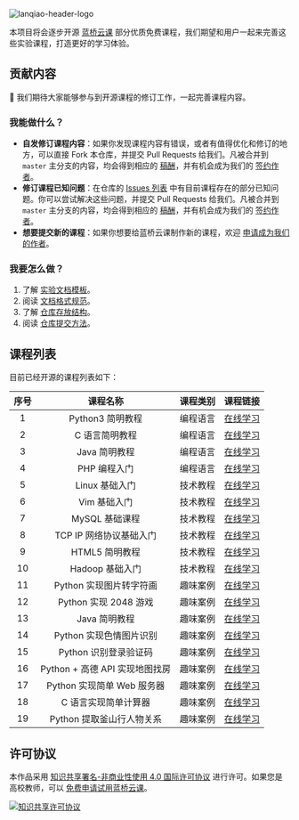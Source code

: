 ![lanqiao-header-logo](https://static.shiyanlou.com/lanqiao/frontend/dist/img/lanqiao-header-logo.9b2adbf.svg)

本项目将会逐步开源 [蓝桥云课](https://www.lanqiao.cn/) 部分优质免费课程，我们期望和用户一起来完善这些实验课程，打造更好的学习体验。

## 贡献内容

👏 我们期待大家能够参与到开源课程的修订工作，一起完善课程内容。

### 我能做什么？

- **自发修订课程内容**：如果你发现课程内容有错误，或者有值得优化和修订的地方，可以直接 Fork 本仓库，并提交 Pull Requests 给我们。凡被合并到 `master` 主分支的内容，均会得到相应的 [稿酬](https://github.com/lanqiao-courses/free-courses/discussions/11)，并有机会成为我们的 [签约作者](https://www.lanqiao.cn/contribute/)。
- **修订课程已知问题**：在仓库的 [Issues 列表](https://github.com/lanqiao-courses/free-courses/issues) 中有目前课程存在的部分已知问题。你可以尝试解决这些问题，并提交 Pull Requests 给我们。凡被合并到 `master` 主分支的内容，均会得到相应的 [稿酬](https://github.com/lanqiao-courses/free-courses/discussions/11)，并有机会成为我们的 [签约作者](https://www.lanqiao.cn/contribute/)。
- **想要提交新的课程**：如果你想要给蓝桥云课制作新的课程，欢迎 [申请成为我们的作者](https://www.lanqiao.cn/contribute/)。

### 我要怎么做？

1. 了解 [实验文档模板](https://github.com/lanqiao-courses/free-courses/discussions/6)。
2. 阅读 [文档格式规范](https://github.com/lanqiao-courses/free-courses/discussions/3)。
3. 了解 [仓库存放结构](https://github.com/lanqiao-courses/free-courses/discussions/12)。
4. 阅读 [仓库提交方法](https://github.com/lanqiao-courses/free-courses/discussions/8)。

## 课程列表

目前已经开源的课程列表如下：

| **序号** |          **课程名称**          | **课程类别** |                  **课程链接**                   |
| :------: | :----------------------------: | :----------: | :---------------------------------------------: |
|    1     |        Python3 简明教程        |   编程语言   | [在线学习](https://www.lanqiao.cn/courses/596)  |
|    2     |         C 语言简明教程         |   编程语言   |  [在线学习](https://www.lanqiao.cn/courses/57)  |
|    3     |         Java 简明教程          |   编程语言   | [在线学习](https://www.lanqiao.cn/courses/1230) |
|    4     |          PHP 编程入门          |   编程语言   |  [在线学习](https://www.lanqiao.cn/courses/23)  |
|    5     |         Linux 基础入门         |   技术教程   |  [在线学习](https://www.lanqiao.cn/courses/1)   |
|    6     |          Vim 基础入门          |   技术教程   |  [在线学习](https://www.lanqiao.cn/courses/2)   |
|    7     |         MySQL 基础课程         |   技术教程   |  [在线学习](https://www.lanqiao.cn/courses/9)   |
|    8     |    TCP IP 网络协议基础入门     |   技术教程   |  [在线学习](https://www.lanqiao.cn/courses/98)  |
|    9     |         HTML5 简明教程         |   技术教程   |  [在线学习](https://www.lanqiao.cn/courses/43)  |
|    10    |        Hadoop 基础入门         |   技术教程   | [在线学习](https://www.lanqiao.cn/courses/237)  |
|    11    |    Python 实现图片转字符画     |   趣味案例   | [在线学习](https://www.lanqiao.cn/courses/370)  |
|    12    |     Python 实现 2048 游戏      |   趣味案例   | [在线学习](https://www.lanqiao.cn/courses/368)  |
|    13    |         Java 简明教程          |   趣味案例   | [在线学习](https://www.lanqiao.cn/courses/1230) |
|    14    |    Python 实现色情图片识别     |   趣味案例   | [在线学习](https://www.lanqiao.cn/courses/589)  |
|    15    |     Python 识别登录验证码      |   趣味案例   | [在线学习](https://www.lanqiao.cn/courses/364)  |
|    16    | Python + 高德 API 实现地图找房 |   趣味案例   | [在线学习](https://www.lanqiao.cn/courses/599)  |
|    17    |   Python 实现简单 Web 服务器   |   趣味案例   | [在线学习](https://www.lanqiao.cn/courses/552)  |
|    18    |      C 语言实现简单计算器      |   趣味案例   |  [在线学习](https://www.lanqiao.cn/courses/75)  |
|    19    |   Python 提取釜山行人物关系    |   趣味案例   | [在线学习](https://www.lanqiao.cn/courses/677)  |

## 许可协议

本作品采用 [知识共享署名-非商业性使用 4.0 国际许可协议](http://creativecommons.org/licenses/by-nc/4.0/) 进行许可。如果您是高校教师，可以 [免费申请试用蓝桥云课](https://www.lanqiao.cn/saas/school/)。

<a rel="license" href="http://creativecommons.org/licenses/by-nc/4.0/"><img alt="知识共享许可协议" style="border-width:0" src="https://i.creativecommons.org/l/by-nc/4.0/88x31.png" /></a>
